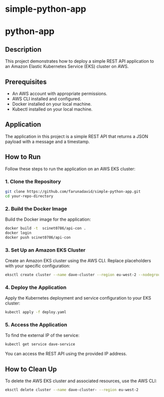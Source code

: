 # simple-python-app

# python-app

## Description
This project demonstrates how to deploy a simple REST API application to an Amazon Elastic Kubernetes Service (EKS) cluster on AWS.

## Prerequisites
- An AWS account with appropriate permissions.
- AWS CLI installed and configured.
- Docker installed on your local machine.
- Kubectl installed on your local machine.

## Application
The application in this project is a simple REST API that returns a JSON payload with a message and a timestamp.

## How to Run
Follow these steps to run the application on an AWS EKS cluster:

### 1. Clone the Repository
```bash
git clone https://github.com/farunadavid/simple-python-app.git
cd your-repo-directory
```

### 2. Build the Docker Image
Build the Docker image for the application:
```bash
docker build -t  scinet0786/api-con .
docker login
docker push scinet0786/api-con
```

### 3. Set Up an Amazon EKS Cluster
Create an Amazon EKS cluster using the AWS CLI. Replace placeholders with your specific configuration:
```bash
eksctl create cluster --name dave-cluster --region eu-west-2 --nodegroup-name standard-workers --node-type t2-micro --nodes 3
```

### 4. Deploy the Application
Apply the Kubernetes deployment and service configuration to your EKS cluster:
```bash
kubectl apply -f deploy.yaml
```

### 5. Access the Application
To find the external IP of the service:
```bash
kubectl get service dave-service
```
You can access the REST API using the provided IP address.

## How to Clean Up
To delete the AWS EKS cluster and associated resources, use the AWS CLI:
```bash
eksctl delete cluster --name dave-cluster- --region eu-west-2
```
